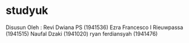 # studyuk

Disusun Oleh : 
Revi Dwiana PS (1941536)
Ezra Francesco I Rieuwpassa (1941515)
Naufal Dzaki (1941020)
ryan ferdiansyah (1941476)
